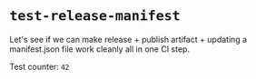 # `test-release-manifest`

Let's see if we can make release + publish artifact + updating a manifest.json file work cleanly all in one CI step.

Test counter: `42`
